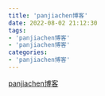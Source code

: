 ```yaml
---
title: 'panjiachen博客'
date: 2022-08-02 21:12:30
tags:
- 'panjiachen博客'
- 'panjiachen博客'
categories:
- 'panjiachen博客'
---
```



[panjiachen博客](https://panjiachen.github.io/awesome-bookmarks/repository/#%E5%89%8D%E7%AB%AF%E5%B8%B8%E7%94%A8)
